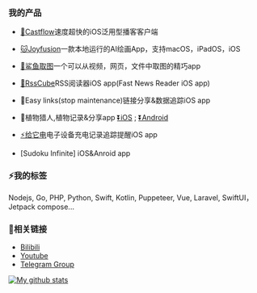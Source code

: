 ### 我的产品
* [🎵Castflow](https://apps.apple.com/app/id1572179241)速度超快的iOS泛用型播客客户端

* [🐱Joyfusion](https://apps.apple.com/app/id1572179241)一款本地运行的AI绘画App，支持macOS，iPadOS，iOS

* [🦈鲨鱼取图](https://apps.apple.com/app/id1590075896)一个可以从视频，网页，文件中取图的精巧app
* [📖RssCube](https://apps.apple.com/app/id1602812291)RSS阅读器iOS app(Fast News Reader iOS app)
* 🔗Easy links(stop maintenance)链接分享&数据追踪iOS app
* 🌵植物猎人,植物记录&分享app [⏬iOS](https://apps.apple.com/us/app/id1610134206) ; [⏬Android](https://play.google.com/store/apps/details?id=com.planthunter.app)
* [⚡️给它电](https://apps.apple.com/app/id1623561852)电子设备充电记录追踪提醒iOS app
* [Sudoku Infinite] iOS&Anroid app
  

### ⚡我的标签
Nodejs, Go, PHP, Python, Swift, Kotlin, Puppeteer, Vue, Laravel, SwiftUI，Jetpack compose...

### 🔗相关链接
* [Bilibili](https://space.bilibili.com/228834724)
* [Youtube](https://www.youtube.com/channel/UC9z2DPYJtVI6dFQzt92kaFQ)
* [Telegram Group](https://t.me/CScriptGroup)


<a href="https://github.com/anuraghazra/github-readme-stats">
  <img align="center" src="https://github-readme-stats.anuraghazra1.vercel.app/api?username=jiangdi0924&layout=compact&show_icons=true&line_height=27&count_private=true" alt="My github stats" />

</a>  


<!--
**jiangdi0924/jiangdi0924** is a ✨ _special_ ✨ repository because its `README.md` (this file) appears on your GitHub profile.

[![ReadMe Card](https://github-readme-stats.vercel.app/api/pin/?username=jiangdi0924&repo=github-readme-stats)](https://github.com/jiangdi0924/github-readme-stats)

Here are some ideas to get you started:

- 🔭 I’m currently working on ...
- 🌱 I’m currently learning ...
- 👯 I’m looking to collaborate on ...
- 🤔 I’m looking for help with ...
- 💬 Ask me about ...
- 📫 How to reach me: ...
- 😄 Pronouns: ...
- ⚡ Fun fact: ...
-->
